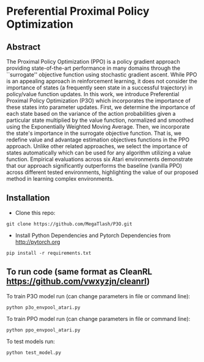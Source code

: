 # Preferential Proximal Policy Optimization
## Abstract

The Proximal Policy Optimization (PPO) is a policy gradient approach providing state-of-the-art performance in many domains through the ``surrogate'' objective function using stochastic gradient ascent. While PPO is an appealing approach in reinforcement learning, it does not consider the importance of states (a frequently seen state in a successful trajectory) in policy/value function updates. In this work, we introduce Preferential Proximal Policy Optimization (P3O)  which incorporates the importance of these states into parameter updates. First, we determine the importance of each state based on the variance of the action probabilities given a particular state multiplied by the value function, normalized and smoothed using the Exponentially Weighted Moving Average. Then, we incorporate the state's importance in the surrogate objective function. That is, we redefine value and advantage estimation objectives functions in the PPO approach. Unlike other related approaches, we select the importance of states automatically which can be used for any algorithm utilizing a value function.  Empirical evaluations across six Atari environments demonstrate that our approach significantly outperforms the baseline (vanilla PPO) across different tested environments, highlighting the value of our proposed method in learning complex environments. 



## Installation

- Clone this repo: 

```
git clone https://github.com/MegaTlash/P3O.git
```

- Install Python Dependencies and Pytorch Dependencies from http://pytorch.org

```
pip install -r requirements.txt
```


## To run code (same format as CleanRL https://github.com/vwxyzjn/cleanrl)

To train P3O model run (can change parameters in file or command line):

```
python p3o_envpool_atari.py
```


To train PPO model run (can change parameters in file or command line):

```
python ppo_envpool_atari.py
```


To test models run:

```
python test_model.py
```

